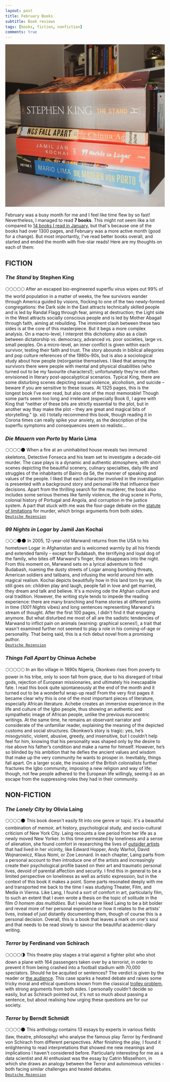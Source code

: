 ```yaml
---
layout: post
title: February Books
subtitle: Book reviews
tags: [books, fiction, nonfiction]
comments: true
---
```


![cover](../assets/img/books_feb21.jpg)

February was a busy month for me and I feel like time flew by so fast! Nevertheless, I managed to read **7 books**. This might not seem like a lot compared to [14 books I read in January](https://lorenaciutacu.com/2021/01/27/january-books-reviewed/), but that's because one of the books had over 1300 pages, and February was a more active month (good for a change). But most importantly, I've read better books overall, and started and ended the month with five-star reads! Here are my thoughts on each of them:

FICTION
-------

### *The Stand* by Stephen King
🌕🌕🌕🌕🌕 After an escaped bio-engineered superflu virus wipes out 99% of the world population in a matter of weeks, the few survivors wander through America guided by visions, flocking to one of the two newly-formed congregations: the Dark side in the East attracts technically skilled people and is led by Randal Flagg through fear, aiming at destruction; the Light side in the West attracts socially conscious people and is led by Mother Abagail through faith, aiming at rebuilding. The imminent clash between these two sides is at the core of this masterpiece. But it begs a more complex analysis.
On a macro-level, I interpret this dichotomy also as a clash between dictatorship vs. democracy, advanced vs. poor societies, large vs. small peoples. On a micro-level, an inner conflict is given within each survivor, testing their faith and trust. The story abounds in biblical allegories and pop culture references of the 1980s-90s, but is also a sociological study about how people (re)organise themselves. I liked that among the survivors there were people with mental and physical disabilities (who turned out to be my favourite characters!); unfortunately they’re not often envisioned in literary post-apocalyptical scenarios. Typical King, there are some disturbing scenes depicting sexual violence, alcoholism, and suicide – beware if you are sensitive to these issues.
At 1325 pages, this is the longest book I’ve ever read, but also one of the most memorable! Though some parts seem too long and irrelevant (especially Book I), I agree with King that “neither of these bits are strictly essential to the plot, but in another way thay make the plot – they are great and magical bits of storytelling.” (p. xii) I totally recommend this book, though reading it in Corona times can really spike your anxiety, as the description of the superflu symptoms and consequences seem so realistic…

### *Die Mauern von Porto* by Mario Lima
🌕🌕🌕🌕🌑 When a fire at an uninhabited house reveals two immured skeletons, Detective Fonseca and his team set to investigate a decade-old murder. The case plays is a dynamic and authentic atmosphere, with short scenes depicting the beautiful scenery, culinary specialties, daily life and struggles of the inhabitants of Bairro da Sé, the manner of speaking and values of the people. I liked that each character involved in the investigation is presented with a background story and personal life that influence their decisions. Apart from the thrilling search for the murderer, the book also includes some serious themes like family violence, the drug scene in Porto, colonial history of Portugal and Angola, and corruption in the justice system. A part that stuck with me was the four-page debate on the [statute of limitations](https://en.wikipedia.org/wiki/Statute_of_limitations) for murder, which brings arguments from both sides.\
[`Deutsche Rezension`](2021-02-12-buchrezension-diemauernvonporto.md)


### *99 Nights in Logar* by Jamil Jan Kochai
🌕🌕🌕🌑🌑 In 2005, 12-year-old Marwand returns from the USA to his hometown Logar in Afghanistan and is welcomed warmly by all his friends and extended family - except for Budabash, the terrifying and loyal dog of the family, who bites off Marwand's finger, then disappears into the night. From this moment on, Marwand sets on a lyrical adventure to find Budabash, roaming the dusty streets of Logar among bombing threats, American soldiers and talibans, and infusing the world around him with magical realism. Kochai depicts beautifully how in this land torn by war, life still goes on: children play and laugh, people fall in love and get married, they dream and talk and believe. It's a moving ode the Afghan culture and oral tradition. However, the writing style tends to impede the reading experience: there are many branching and frame stories at different points in time (*1001 Nights* vibes) and long sentences representing Marwand's stream of thought. After the first 100 pages, I didn't find it that engaging anymore. But what disturbed me most of all are the sadistic tendencies of Marwand to inflict pain on animals (warning: graphical scenes!), a trait that wasn't examined further not seemed to play a role in his coming-of-age or personality. That being said, this is a rich debut novel from a promising author.\
[`Deutsche Rezension`](2021-02-24-buchrezension-99naechte.md)


### *Things Fall Apart* by Chinua Achebe
🌕🌕🌕🌕🌕 In an Ibo village in 1890s Nigeria, Okonkwo rises from poverty to power in his tribe, only to soon fall from grace, due to his disregard of tribal gods, rejection of European missionaries, and ultimately his inescapable fate.
I read this book quite spontaneously at the end of the month and it turned out to be a wonderful wrap-up read! From the very first pages it became clear why this is one of the most important pieces of literature, especially African literature. Achebe creates an immersive experience in the life and culture of the Igbo people, thus showing an authentic and sympathetic image of African people, unlike the previous eurocentric writings. At the same time, he remains an observant narrator and considerate of the unfamiliar reader, explaining the meaning of the depicted customs and social structures.
Okonkwo’s story is tragic: yes, he’s misogynistic, violent, abusive, greedy, and insensitive, but I couldn’t help feel for him, knowing that his personality was shaped only by the desire to rise above his father’s condition and make a name for himself. However, he’s so blinded by his ambition that he defies the ancient values and wisdom that make up the very community he wants to prosper in. Inevitably, things fall apart. On a larger scale, the invasion of the British colonialists further fractures the Igbo community, imposing a new religion and way of life; though, not few people adhered to the European life willingly, seeing it as an escape from the suppressing roles they had in their community.


NON-FICTION
-----------

### *The Lonely City* by Olivia Laing
🌕🌕🌕🌕🌑 This book doesn't easily fit into one genre or topic. It's a beautiful combination of memoir, art history, psychological study, and socio-cultural criticism of New York City. Laing recounts a low period from her life as a newly moved New Yorker. In this time permeated by loneliness and a sense of alienation, she found comfort in researching the lives of [outsider artists](https://en.wikipedia.org/wiki/Outsider_art) that had lived in her vicinity, like Edward Hopper, Andy Warhol, David Wojnarowicz, Klaus Nomi, or Zoe Leonard. In each chapter, Laing parts from a personal account to then introduce one of the artists and increasingly create their psychological profile based on their art and traumatic personal lives, devoid of parental affection and security. I find this in general to be a limited perspective on loneliness as well as artistic expression, but in the context of this book it makes a point. Some parts resonated deeply with me and transported me back to the time I was studying Theater, Film, and Media in Vienna. Like Lang, I found a sort of comfort in art, particularly film, to such an extent that I even wrote a thesis on the topic of solitude in the film *O homem das multidões*. But I would have liked Laing to be a bit bolder and reveal more of her personal experience or how it relates to the artists' lives, instead of just distantly documenting them, though of course this is a personal decision. Overall, this is a book that leaves a mark on one's soul and that needs to be read slowly to savour the beautiful academic-diary writing.

### *Terror* by Ferdinand von Schirach
🌕🌕🌕🌕🌗 This theatre play stages a trial against a fighter pilot who shot down a plane with 164 passengers taken over by a terrorist, in order to prevent it from being crashed into a football stadium with 70,000 spectators. Should he be acquited or sentences? The verdict is given by the reader or [the audience](https://terror.theater/en). This case sparks a heated debate and raises some tricky moral and ethical questions known from the classical [trolley problem](https://en.wikipedia.org/wiki/Trolley_problem), with strong arguments from both sides. I personally couldn't decide so easily, but as Schirach pointed out, it's not so much about passing a sentence, but about realising how urging these questions are for our society.

### *Terror* by Berndt Schmidt
🌕🌕🌕🌕🌑 This anthology contains 13 essays by experts in various fields (law, theatre, philosophy) who analyse the famous play *Terror* by Ferdinand von Schirach from different perspectives. After finishing the play, I found it enlightening to read interpretations that showed me new meanings and implications I haven't considered before. Particularly interesting for me as a data scientist and AI enthusiast was the essay by Catrin Misselhorn, in which she draws an analogy between the Terror and autonomous vehicles - both facing similar challenges and heated debates.\
[`Deutsche Rezension`](2021-03-03-buchrezension-terror.md)